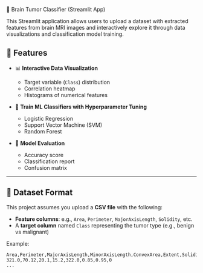 🧠 Brain Tumor Classifier (Streamlit App)

This Streamlit application allows users to upload a dataset with extracted features from brain MRI images and interactively explore it through data visualizations and classification model training.

## 🚀 Features

- 📊 **Interactive Data Visualization**
  - Target variable (`Class`) distribution
  - Correlation heatmap
  - Histograms of numerical features

- 🤖 **Train ML Classifiers with Hyperparameter Tuning**
  - Logistic Regression
  - Support Vector Machine (SVM)
  - Random Forest

- 🧪 **Model Evaluation**
  - Accuracy score
  - Classification report
  - Confusion matrix

---

## 📂 Dataset Format

This project assumes you upload a **CSV file** with the following:

- **Feature columns**: e.g., `Area`, `Perimeter`, `MajorAxisLength`, `Solidity`, etc.
- A **target column** named `Class` representing the tumor type (e.g., benign vs malignant)

Example:

```csv
Area,Perimeter,MajorAxisLength,MinorAxisLength,ConvexArea,Extent,Solidity,Class
321.0,70.12,20.1,15.2,322.0,0.85,0.95,0
...
